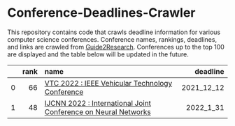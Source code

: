 # Conference-Deadlines-Crawler 

 This repository contains code that crawls deadline information for various computer science conferences. Conference names, rankings, deadlines, and links are crawled from [Guide2Research](https://www.guide2research.com/topconf/machine-learning). Conferences up to the top 100 are displayed and the table below will be updated in the future.

|    |   rank | name                                                                                                    |   deadline |
|---:|-------:|:--------------------------------------------------------------------------------------------------------|-----------:|
|  0 |     66 | [VTC 2022 : IEEE Vehicular Technology Conference](https://events.vtsociety.org/vtc2022-spring/)         | 2021_12_12 |
|  1 |     48 | [IJCNN 2022 : International Joint Conference on Neural Networks](https://wcci2022.org/call-for-papers/) |  2022_1_31 |